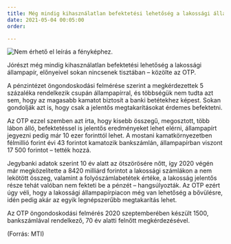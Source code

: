 ```yaml
---
title: Még mindig kihasználatlan befektetési lehetőség a lakossági állampapír
date: 2021-05-04 00:05:00
order: 

---
```

![Nem érhető el leírás a fényképhez.](https://scontent-vie1-1.xx.fbcdn.net/v/t1.6435-9/190360464_1214866365612866_4753854929928272781_n.jpg?_nc_cat=111&ccb=1-3&_nc_sid=730e14&_nc_ohc=M4JNGql7T08AX_vFgMp&tn=wbKksBN9-ubuSJp5&_nc_ht=scontent-vie1-1.xx&oh=bbfaae420f6ef2b6f6b0b91ce0cf3b36&oe=60D50EAD)

Jórészt még mindig kihasználatlan befektetési lehetőség a lakossági állampapír, előnyeivel sokan nincsenek tisztában – közölte az OTP.

A pénzintézet öngondoskodási felmérése szerint a megkérdezettek 5 százaléka rendelkezik csupán állampapírral, és többségük nem tudta azt sem, hogy az magasabb kamatot biztosít a banki betétekhez képest. Sokan gondolják azt is, hogy csak a jelentős megtakarításokat érdemes befektetni.

Az OTP ezzel szemben azt írta, hogy kisebb összegű, megosztott, több lábon álló, befektetéssel is jelentős eredményeket lehet elérni, állampapírt jegyezni pedig már 10 ezer forinttól lehet. A mostani kamatkörnyezetben félmillió forint évi 43 forintot kamatozik bankszámlán, állampapírban viszont 17 500 forintot – tették hozzá.

Jegybanki adatok szerint 10 év alatt az ötszörösére nőtt, így 2020 végén már megközelítette a 8420 milliárd forintot a lakossági számlákon a nem lekötött összeg, valamint a folyószámlabetétek értéke, a lakosság jelentős része tehát valóban nem fekteti be a pénzét – hangsúlyozták. Az OTP ezért úgy véli, hogy a lakossági állampapírpiacon még van lehetőség a bővülésre, idén pedig akár az egyik legnépszerűbb megtakarítás lehet.

Az OTP öngondoskodási felmérés 2020 szeptemberében készült 1500, bankszámlával rendelkező, 70 év alatti felnőtt megkérdezésével.

(Forrás: MTI)